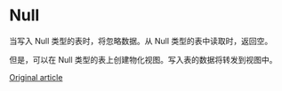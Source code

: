 # Null

当写入 Null 类型的表时，将忽略数据。从 Null 类型的表中读取时，返回空。

但是，可以在 Null 类型的表上创建物化视图。写入表的数据将转发到视图中。


[Original article](https://clickhouse.yandex/docs/en/operations/table_engines/null/) <!--hide-->
